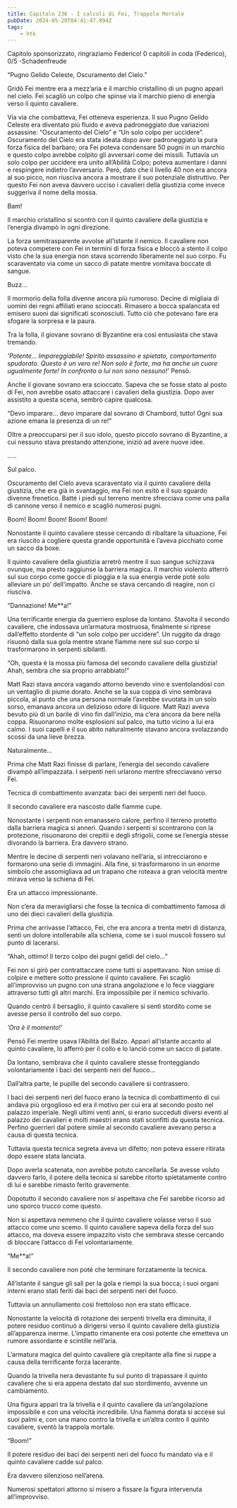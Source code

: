 ```yaml
---
title: Capitolo 236 - I calcoli di Fei, Trappola Mortale
pubDate: 2024-05-20T04:41:47.894Z
tags:
    - htk
---
```


Capitolo sponsorizzato, ringraziamo Federico!
0 capitoli in coda (Federico), 0/5
-Schadenfreude

“Pugno Gelido Celeste, Oscuramento del Cielo.”

Gridò Fei mentre era a mezz’aria e il marchio cristallino di un pugno apparì nel cielo. Fei scagliò un colpo che spinse via il marchio pieno di energia verso il quinto cavaliere.

Via via che combatteva, Fei otteneva esperienza. Il suo Pugno Gelido Celeste era diventato più fluido e aveva padroneggiato due variazioni assassine: “Oscuramento del Cielo” e “Un solo colpo per uccidere”. Oscuramento del Cielo era stata ideata dopo aver padroneggiato la pura forza fisica del barbaro; ora Fei poteva condensare 50 pugni in un marchio e questo colpo avrebbe colpito gli avversari come dei missili.
Tuttavia un solo colpo per uccidere era unito all’Abilità Colpo; poteva aumentare i danni e respingere indietro l’avversario. Però, dato che il livello 40 non era ancora al suo picco, non riusciva ancora a mostrare il suo potenziale distruttivo. Per questo Fei non aveva davvero ucciso i cavalieri della giustizia come invece suggeriva il nome della mossa.

Bam!

Il marchio cristallino si scontrò con il quinto cavaliere della giustizia e l’energia divampò in ogni direzione.

La forza semitrasparente avvolse all’istante il nemico. Il cavaliere non poteva competere con Fei in termini di forza fisica e bloccò a stento il colpo visto che la sua energia non stava scorrendo liberamente nel suo corpo. Fu scaraventato via come un sacco di patate mentre vomitava boccate di sangue.

Buzz…

Il mormorio della folla divenne ancora più rumoroso. Decine di migliaia di uomini dei regni affiliati erano scioccati. Rimasero a bocca spalancata ed emisero suoni dai significati sconosciuti. Tutto ciò che potevano fare era sfogare la sorpresa e la paura.

Tra la folla, il giovane sovrano di Byzantine era così entusiasta che stava tremando.

<em>’Potente… Impareggiabile! Spirito assassino e spietato, comportamento spudorato. Questo è un vero re! Non solo è forte, ma ha anche un cuore ugualmente forte! In confronto a lui non sono nessuno!’</em> Pensò.

Anche il giovane sovrano era scioccato. Sapeva che se fosse stato al posto di Fei, non avrebbe osato attaccare i cavalieri della giustizia. Dopo aver assistito a questa scena, sembrò capire qualcosa.

“Devo imparare… devo imparare dal sovrano di Chambord, tutto! Ogni sua azione emana la presenza di un re!”

Oltre a preoccuparsi per il suo idolo, questo piccolo sovrano di Byzantine, a cui nessuno stava prestando attenzione, iniziò ad avere nuove idee.

…..

Sul palco.

Oscuramento del Cielo aveva scaraventato via il quinto cavaliere della giustizia, che era già in svantaggio, ma Fei non esitò e il suo sguardo divenne frenetico. Batté i piedi sul terreno mentre sfrecciava come una palla di cannone verso il nemico e scagliò numerosi pugni.

Boom! Boom! Boom! Boom! Boom!

Nonostante il quinto cavaliere stesse cercando di ribaltare la situazione, Fei era riuscito a cogliere questa grande opportunità e l’aveva picchiato come un sacco da boxe.

Il quinto cavaliere della giustizia arretrò mentre il suo sangue schizzava ovunque, ma presto raggiunse la barriera magica. Il marchio violento atterrò sul suo corpo come gocce di pioggia e la sua energia verde poté solo alleviare un po’ dell’impatto. Anche se stava cercando di reagire, non ci riusciva.

“Dannazione! Me**a!”

Una terrificante energia da guerriero esplose da lontano. Stavolta il secondo cavaliere, che indossava un’armatura mostruosa, finalmente si riprese dall’effetto stordente di “un solo colpo per uccidere”. Un ruggito da drago risuonò dalla sua gola mentre strane fiamme nere sul suo corpo si trasformarono in serpenti sibilanti.

“Oh, questa è la mossa più famosa del secondo cavaliere della giustizia! Ahah, sembra che sia proprio arrabbiato!”

Matt Razi stava ancora vagando attorno bevendo vino e sventolandosi con un ventaglio di piume dorato. Anche se la sua coppa di vino sembrava piccola, al punto che una persona normale l’avrebbe svuotata in un solo sorso, emanava ancora un delizioso odore di liquore. Matt Razi aveva bevuto più di un barile di vino fin dall’inizio, ma c’era ancora da bere nella coppa. Risuonarono molte esplosioni sul palco, ma tutto vicino a lui era calmo. I suoi capelli e il suo abito naturalmente stavano ancora svolazzando scossi da una lieve brezza.

Naturalmente…

Prima che Matt Razi finisse di parlare, l’energia del secondo cavaliere divampò all’impazzata. I serpenti neri urlarono mentre sfrecciavano verso Fei.

Tecnica di combattimento avanzata: baci dei serpenti neri del fuoco.

Il secondo cavaliere era nascosto dalle fiamme cupe.

Nonostante i serpenti non emanassero calore, perfino il terreno protetto dalla barriera magica si annerì. Quando i serpenti si scontrarono con la protezione, risuonarono dei crepitii e degli sfrigolii, come se l’energia stesse divorando la barriera. Era davvero strano.

Mentre le decine di serpenti neri volavano nell’aria, si intrecciarono e formarono una serie di immagini. Alla fine, si trasformarono in un enorme simbolo che assomigliava ad un trapano che roteava a gran velocità mentre mirava verso la schiena di Fei.

Era un attacco impressionante.

Non c’era da meravigliarsi che fosse la tecnica di combattimento famosa di uno dei dieci cavalieri della giustizia.

Prima che arrivasse l’attacco, Fei, che era ancora a trenta metri di distanza, sentì un dolore intollerabile alla schiena, come se i suoi muscoli fossero sul punto di lacerarsi.

“Ahah, ottimo! Il terzo colpo dei pugni gelidi del cielo…”

Fei non si girò per contrattaccare come tutti si aspettavano. Non smise di colpire e mettere sotto pressione il quinto cavaliere. Fei scagliò all’improvviso un pugno con una strana angolazione e lo fece viaggiare attraverso tutti gli altri marchi. Era impossibile per il nemico schivarlo.

Quando centrò il bersaglio, il quinto cavaliere si sentì stordito come se avesse perso il controllo del suo corpo.

<em>’Ora è il momento!’</em>

Pensò Fei mentre usava l’Abilità del Balzo. Apparì all’istante accanto al quinto cavaliere, lo afferrò per il collo e lo lanciò come un sacco di patate.

Da lontano, sembrava che il quinto cavaliere stesse fronteggiando volontariamente i baci dei serpenti neri del fuoco…

Dall’altra parte, le pupille del secondo cavaliere si contrassero.

I baci dei serpenti neri del fuoco erano la tecnica di combattimento di cui andava più orgoglioso ed era il motivo per cui era al secondo posto nel palazzo imperiale. Negli ultimi venti anni, si erano succeduti diversi eventi al palazzo dei cavalieri e molti maestri erano stati sconfitti da questa tecnica. Perfino guerrieri dal potere simile al secondo cavaliere avevano perso a causa di questa tecnica.

Tuttavia questa tecnica segreta aveva un difetto; non poteva essere ritirata dopo essere stata lanciata.

Dopo averla scatenata, non avrebbe potuto cancellarla. Se avesse voluto davvero farlo, il potere della tecnica si sarebbe ritorto spietatamente contro di lui e sarebbe rimasto ferito gravemente.

Dopotutto il secondo cavaliere non si aspettava che Fei sarebbe ricorso ad uno sporco trucco come questo.

Non si aspettava nemmeno che il quinto cavaliere volasse verso il suo attacco come uno scemo. Il quinto cavaliere sapeva della forza del suo attacco, ma doveva essere impazzito visto che sembrava stesse cercando di bloccare l’attacco di Fei volontariamente.

“Me**a!”

Il secondo cavaliere non poté che terminare forzatamente la tecnica.

All’istante il sangue gli salì per la gola e riempì la sua bocca; i suoi organi interni erano stati feriti dai baci dei serpenti neri del fuoco.

Tuttavia un annullamento così frettoloso non era stato efficace.

Nonostante la velocità di rotazione dei serpenti trivella era diminuita, il potere residuo continuò a dirigersi verso il quinto cavaliere della giustizia all’apparenza inerme. L’impatto rimanente era così potente che emetteva un rumore assordante e scintille nell’aria.

L’armatura magica del quinto cavaliere già crepitante alla fine si ruppe a causa della terrificante forza lacerante.

Quando la trivella nera devastante fu sul punto di trapassare il quinto cavaliere che si era appena destato dal suo stordimento, avvenne un cambiamento.

Una figura apparì tra la trivella e il quinto cavaliere da un’angolazione impossibile e con una velocità incredibile. Una fiamma dorata si accese sui suoi palmi e, con una mano contro la trivella e un’altra contro il quinto cavaliere, sventò la trappola mortale.

“Boom!”

Il potere residuo dei baci dei serpenti neri del fuoco fu mandato via e il quinto cavaliere cadde sul palco.

Era davvero silenzioso nell’arena.

Numerosi spettatori attorno si misero a fissare la figura intervenuta all’improvviso.



